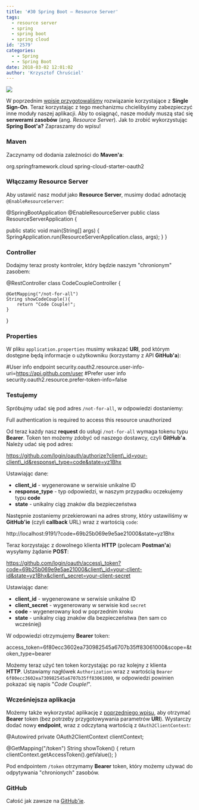 ```yaml
---
title: '#30 Spring Boot – Resource Server'
tags:
  - resource server
  - spring
  - spring boot
  - spring cloud
id: '2579'
categories:
  - - Spring
  - - Spring Boot
date: 2018-03-02 12:01:02
author: 'Krzysztof Chruściel'
---
```


![](http://codecouple.pl/wp-content/uploads/2017/02/springBootArt.png)

W poprzednim [wpisie przygotowaliśmy](http://codecouple.pl/2018/02/16/29-spring-boot-single-sign-on/) rozwiązanie korzystające z **Single Sign-On**. Teraz korzystając z tego mechanizmu chcielibyśmy zabezpieczyć inne moduły naszej aplikacji. Aby to osiągnąć, nasze moduły muszą stać się **serwerami zasobów** (ang. _Resource Server_). Jak to zrobić wykorzystując **Spring Boot'a?** Zapraszamy do wpisu!
<!-- more -->
### Maven

Zaczynamy od dodania zależności do **Maven'a**:

<dependency>
   <groupId>org.springframework.cloud</groupId>
   <artifactId>spring-cloud-starter-oauth2</artifactId>
</dependency>

### Włączamy Resource Server

Aby ustawić nasz moduł jako **Resource Server**, musimy dodać adnotację `@EnableResourceServer`:

@SpringBootApplication
@EnableResourceServer
public class ResourceServerApplication {

   public static void main(String\[\] args) {
      SpringApplication.run(ResourceServerApplication.class, args);
   }
}

### Controller

Dodajmy teraz prosty kontroler, który będzie naszym "chronionym" zasobem:

@RestController
class CodeCoupleController {

    @GetMapping("/not-for-all")
    String showCodeCouple(){
        return "Code Couple!";
    }

}

### Properties

W pliku `application.properties` musimy wskazać **URI**, pod którym dostępne będą informacje o użytkowniku (korzystamy z API **GitHub'a**):

#User info endpoint
security.oauth2.resource.user-info-uri=https://api.github.com/user
#Prefer user info
security.oauth2.resource.prefer-token-info=false

### Testujemy

Spróbujmy udać się pod adres `/not-for-all`, w odpowiedzi dostaniemy:

<oauth>
    <error\_description>
        Full authentication is required to access this resource
    </error\_description>
    <error>unauthorized</error>
</oauth>

Od teraz każdy nasz **request** do usługi `/not-for-all` wymaga tokenu typu **Bearer**. Token ten możemy zdobyć od naszego dostawcy, czyli **GitHub'a**. Należy udać się pod adres:

https://github.com/login/oauth/authorize?client\_id=your-client\_id&response\_type=code&state=yz1Bhx

Ustawiając dane:

*   **client\_id** - wygenerowane w serwisie unikalne ID
*   **response\_type** - typ odpowiedzi, w naszym przypadku oczekujemy typu **code**
*   **state** - unikalny ciąg znaków dla bezpieczeństwa

Następnie zostaniemy przekierowani na adres strony, który ustawiliśmy w **GitHub'ie** (czyli **callback** URL) wraz z wartością `code`:

http://localhost:9191/?code=69b25b069e9e5ae21000&state=yz1Bhx

Teraz korzystając z dowolnego klienta **HTTP** (polecam **Postman'a**) wysyłamy żądanie **POST**:

https://github.com/login/oauth/access\_token?code=69b25b069e9e5ae21000&client\_id=your-client-id&state=yz1Bhx&client\_secret=your-client-secret

Ustawiając dane:

*   **client\_id** - wygenerowane w serwisie unikalne ID
*   **client\_secret** - wygenerowany w serwisie kod `secret`
*   **code** - wygenerowany kod w poprzednim kroku
*   **state** - unikalny ciąg znaków dla bezpieczeństwa (ten sam co wcześniej)

W odpowiedzi otrzymujemy **Bearer** token:

access\_token=6f80ecc3602ea730982545a6707b35ff83061000&scope=&token\_type=bearer

Możemy teraz użyć ten token korzystając po raz kolejny z klienta **HTTP**. Ustawiamy nagłówek `Authorization` wraz z wartością `Bearer 6f80ecc3602ea730982545a6707b35ff83061000`, w odpowiedzi powinien pokazać się napis "_Code Couple!_".

### Wcześniejsza aplikacja

Możemy także wykorzystać aplikację z [poprzedniego wpisu](http://codecouple.pl/2018/02/16/29-spring-boot-single-sign-on/), aby otrzymać **Bearer** token (bez potrzeby przygotowywania parametrów **URI**). Wystarczy dodać nowy **endpoint**, wraz z odczytaną wartością z `OAuth2ClientContext`:

@Autowired
private OAuth2ClientContext clientContext;

@GetMapping("/token")
String showToken() {
 return clientContext.getAccessToken().getValue();
}

Pod endpointem `/token` otrzymamy **Bearer** token, który możemy używać do odpytywania "chronionych" zasobów.

### GitHub

Całość jak zawsze na [GitHub'ie](https://github.com/kchrusciel/Spring-Boot-Examples/tree/master/spring-boot-resource-server-example).